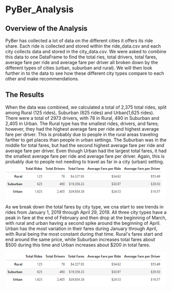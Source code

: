 # PyBer_Analysis

## Overview of the Analysis

PyBer has collected a lot of data on the different cities it offers its ride share.  Each ride is collected and stored within the ride_data.csv and each city collects data and stored in the city_data.csv.  We were asked to combine this data to one DataFrame to find the total ries, total drivers, total fares, average fare per ride and average fare per driver all broken down by the different types of cities (urban, suburban and rural).  We will then look further in to the data to see how these different city types compare to each other and make recommendations.


## The Results

When the data was combined, we calculated a total of 2,375 total rides, split among Rural (125 rides), Suburban (625 rides) and Urban(1,625 rides).  There were a total of 2973 drivers, with 78 in Rural, 490 in Suburban and 2,405 in Urban.  The Rural type has the smallest rides, drivers, and fares; however, they had the highest average fare per ride and highest average fare per driver.  This is probably due to people in the rural areas traveling farther to get places than people in urban settings.  The Suburban was in the middle for total fares, but had the second highest average fare per ride and average fare per driver.  Even though Urban had the largest total fares, it had the smallest average fare per ride and average fare per driver.  Again, this is probably due to people not needing to travel as far in a city (urban) setting.  
![table picture](ride_sharing_summary_table.png)

As we break down the total fares by city type, we cna start to see trends in rides from January 1, 2019 through April 29, 2019.  All three city types have a peak in fare at the end of February and then drop at the beginning of March, with rural and urban having a second spike around the beginning of April.  Urban has the most variation in their fares during January through April, with Rural being the most constant during that time.  Rural's fares start and end around the same price, while Suburban increases total fares about $500 during this time and Urban increases about $200 in total fares.  

![total fare by city type](https://github.com/JulieHock/PyBer_Analysis/blob/main/Analysis/ride_sharing_summary_table.png)

